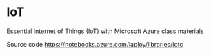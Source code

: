 # IoT
Essential Internet of Things (IoT) with Microsoft Azure class materials

Source code https://notebooks.azure.com/laploy/libraries/iotc
